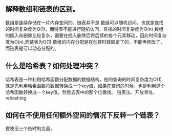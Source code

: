 ## 解释数组和链表的区别。
数组是连续存储在一片内存空间的，链表并不是
数组可以随机访问，也就是查找的时间复杂度为O(1)，而链表不能进行随机访问，查找的时间复杂度为O(n)
数组的插入和删除比较复杂，需要在插入删除后将后续的每个元素移动，因此时间复杂度为O(n),而链表为O(1)
数组的内存分配是在创建时就固定了的，不能再修改了，而链表是可以动态分配的。

## 什么是哈希表？如何处理冲突？
哈希表是一种利用哈希函数分配数据的数据结构，他的查询的时间复杂度为O(1).就是先利用哈希函数将数据转换成一个key值，如果在查询的时候，也是利用这个哈希函数转换成一个key值，然后去表中的那个位置找。
链表法、开放寻址、rehashing

## 如何在不使用任何额外空间的情况下反转一个链表？
要使用三个临时的变量，